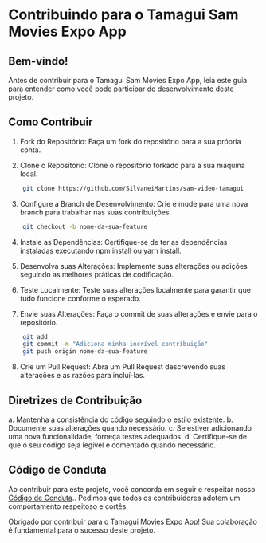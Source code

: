 # Contribuindo para o Tamagui Sam Movies Expo App

## Bem-vindo!

Antes de contribuir para o Tamagui Sam Movies Expo App, leia este guia para entender como você pode participar do desenvolvimento deste projeto.

## Como Contribuir

1. Fork do Repositório: Faça um fork do repositório para a sua própria conta.

2. Clone o Repositório: Clone o repositório forkado para a sua máquina local.

```bash
    git clone https://github.com/SilvaneiMartins/sam-video-tamagui
```

3. Configure a Branch de Desenvolvimento: Crie e mude para uma nova branch para trabalhar nas suas contribuições.

```bash
    git checkout -b nome-da-sua-feature
```

4. Instale as Dependências: Certifique-se de ter as dependências instaladas executando npm install ou yarn install.

5. Desenvolva suas Alterações: Implemente suas alterações ou adições seguindo as melhores práticas de codificação.

6. Teste Localmente: Teste suas alterações localmente para garantir que tudo funcione conforme o esperado.

7. Envie suas Alterações: Faça o commit de suas alterações e envie para o repositório.

```bash
    git add .
    git commit -m "Adiciona minha incrível contribuição"
    git push origin nome-da-sua-feature
```

8. Crie um Pull Request: Abra um Pull Request descrevendo suas alterações e as razões para incluí-las.

## Diretrizes de Contribuição

a. Mantenha a consistência do código seguindo o estilo existente.
b. Documente suas alterações quando necessário.
c. Se estiver adicionando uma nova funcionalidade, forneça testes adequados.
d. Certifique-se de que o seu código seja legível e comentado quando necessário.

## Código de Conduta

Ao contribuir para este projeto, você concorda em seguir e respeitar nosso [Código de Conduta](https://github.com/seu-usuario/tamagui-movies-expo-app.git/blob/master/CODE_OF_CONDUCT.md).. Pedimos que todos os contribuidores adotem um comportamento respeitoso e cortês.

Obrigado por contribuir para o Tamagui Movies Expo App! Sua colaboração é fundamental para o sucesso deste projeto.

